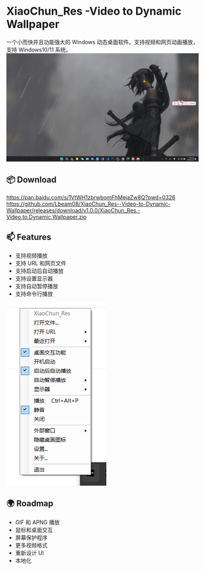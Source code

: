 # XiaoChun_Res -Video to Dynamic Wallpaper

一个小而快并且功能强大的 Windows 动态桌面软件。支持视频和网页动画播放，支持 Windows10/11 系统。
![1](./images/1.png)



## 📦 Download

https://pan.baidu.com/s/1VtWH1zbrwbomFhMejaZw8Q?pwd=0326
https://github.com/Lbeam08/XiaoChun_Res--Video-to-Dynamic-Wallpaper/releases/download/v1.0.0/XiaoChun_Res.-Video.to.Dynamic.Wallpaper.zip



## 📫 Features

- 支持视频播放
- 支持 URL 和网页文件
- 支持启动后自动播放
- 支持设置显示器
- 支持自动暂停播放
- 支持命令行播放

![1](./images/2.png)

## 🌍 Roadmap

-  GIF 和 APNG 播放
-  鼠标和桌面交互
-  屏幕保护程序
-  更多视频格式
-  重新设计 UI
-  本地化
